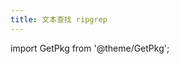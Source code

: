 ```yaml
---
title: 文本查找 ripgrep
---
```


import GetPkg from '@theme/GetPkg';

<GetPkg name="ripgrep" dnf apt scoop pacman/>
